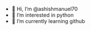 - 👋 Hi, I’m @ashishmanuel70
- 👀 I’m interested in python
- 🌱 I’m currently learning github

<!---
ashishmanuel70/ashishmanuel70 is a ✨ special ✨ repository because its `README.md` (this file) appears on your GitHub profile.
You can click the Preview link to take a look at your changes.
--->
